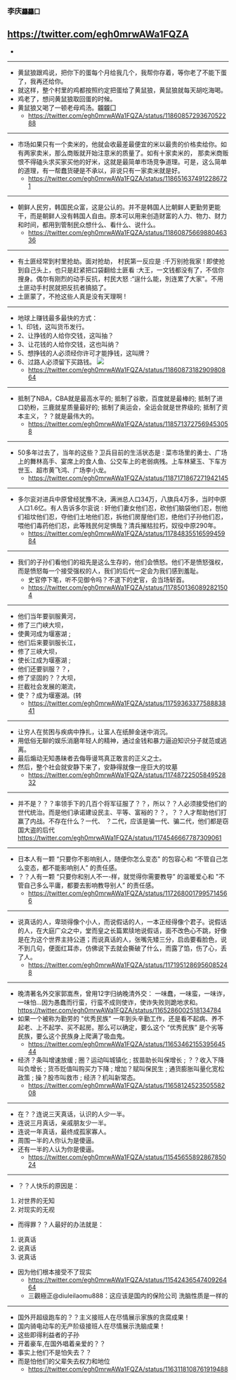 ### 李庆`龘龘囗`
https://twitter.com/egh0mrwAWa1FQZA
![]()
-
  -
---
- 黄鼠狼跟鸡说，把你下的蛋每个月给我几个，我帮你存着，等你老了不能下蛋了，我再还给你。
- 就这样，整个村里的鸡都按照约定把蛋给了黄鼠狼，黄鼠狼就每天胡吃海喝。
- 鸡老了，想问黄鼠狼取回蛋的时候。
- 黄鼠狼又喝了一顿老母鸡汤。龖龖囗
  - https://twitter.com/egh0mrwAWa1FQZA/status/1186085729367052288
---
- 市场如果只有一个卖米的，他就会收最差最便宜的米以最贵的价格卖给你。如有两家卖米，那么商贩就开始注意米的质量了。如有十家卖米的， 那卖米商贩恨不得磕头求买家买他的好米，这就是最简单市场竞争道理。可是，这么简单的道理，有一帮蠢货硬是不承以，非说只有一家卖米就是好。
  - https://twitter.com/egh0mrwAWa1FQZA/status/1186516374912286721
---
- 朝鲜人民穷，韩国民众富，这是公认的。并不是韩国人比朝鲜人更勤劳更能干，而是朝鲜人没有韩国人自由。原本可以用来创造财富的人力、物力、财力和时间，都用到管制民众想什么、看什么、说什么。
  - https://twitter.com/egh0mrwAWa1FQZA/status/1186087566988046336
---
- 有土匪经常到村里抢劫。面对抢劫， 村民第一反应是 :千万别抢我家 ! 即使抢到自己头上，也只是赶紧把口袋翻给土匪看 :大王，一文钱都没有了，不信你搜身。偶尔有刚烈的动手反抗，村民大怒 :“逞什么能，別连累了大家"。不用土匪动手村民就把反抗者搞掂了。
- 土匪蒙了，不抢这些人真是没有天理啊 !
---
- 地球上赚钱最多最快的方式：
- 1、印钱，这叫货币发行。
- 2、让挣钱的人给你交钱，这叫抽？
- 3、让花钱的人给你交钱，这也叫纳？
- 5、想挣钱的人必须经你许可才能挣钱，这叫牌？
- 6、过路人必须留下买路钱。
![](https://pbs.twimg.com/media/EHXUIO6VAAEjZeI?format=jpg)
  - https://twitter.com/egh0mrwAWa1FQZA/status/1186087318290980864
---
- 抵制了NBA，CBA就是最高水平的; 抵制了谷歌，百度就是最棒的; 抵制了进口奶粉，三鹿就星质量最好的; 抵制了奥运会，全运会就是世界级的; 抵制了资本主义，？？就是最伟大的。
  - https://twitter.com/egh0mrwAWa1FQZA/status/1185713727569453058
---
- 50多年过去了，当年的这些？卫兵目前的生活状态是 : 菜市场里的勇士、广场上的舞林高手、宴席上的食人鱼、公交车上的老弱病残。上车林黛玉、下车方世玉、超市黄飞鸿、广场李小龙。
  - https://twitter.com/egh0mrwAWa1FQZA/status/1187171867271942145
---
- 多尔衮对进兵中原曾经犹豫不决，满洲总人口34万，八旗兵4万多，当时中原人口1.6亿。有人告诉多尔衮说 : 奸他们妻女他们忍，砍他们脑袋他们忍，刨他们祖坟他们忍，夺他们土地他们忍，拆他们房屋他们忍，绝他们子孙他们忍，喂他们毒药他们忍，此等贱民何足惧哉？清兵摧枯拉朽，奴役中原290年。
  - https://twitter.com/egh0mrwAWa1FQZA/status/1178483551659945984
---
- 我们的子孙们看他们的祖先是这么生存的，他们会愤怒。他们不是愤怒强权，而是愤怒每一个接受强权的人，我们的后代一定会为我们感到羞耻。
  - 史官停下笔，听不见御令吗？不退下的史官，会当场斩首。
  - https://twitter.com/egh0mrwAWa1FQZA/status/1178501360892821504
---
- 他们当年要驯服黄河，
- 修了三门峡大坝，
- 使黄河成为堰塞湖 ;
- 他们后来要驯服长江，
- 修了三峡大坝，
- 使长江成为堰塞湖 ;
- 他们还要驯服？？，
- 修了坚固的？？大坝，
- 拦截社会发展的潮流，
- 使？？成为堰塞湖。(转
  - https://twitter.com/egh0mrwAWa1FQZA/status/1175936337758883841
---
- 让穷人在贫困与疾病中挣扎，让富人在纸醉金迷中消沉。
- 用低俗无聊的娱乐消磨年轻人的精神，通过金钱和暴力逼迫知识分子就范或逃离。
- 最后煽动无知愚昧者去侮辱谩骂真正敢言的正义之士。
- 然后，整个社会就安静下来了，安静得就像一座巨大的坟墓
  - https://twitter.com/egh0mrwAWa1FQZA/status/1174872250584952832
---
- 并不是？？？率领手下的几百个将军征服了？？，所以？？人必须接受他们的世代统治。而是他们承诺建设民主、平等、富裕的？？，？？人才帮助他们打赢了内战。不存在什么？一代、
？二代，应该是骗一代、骗二代，他们都是窃国大盗的后代
https://twitter.com/egh0mrwAWa1FQZA/status/1174546667787309061
---
- 日本人有一颗 “只要你不影响别人，随便你怎么变态" 的包容心和 “不管自己怎么变态，都不能影响别人” 的责任感。
- ？？人有一颗 “只要你和别人不一-样，就觉得你需要教导” 的温暖爱心和 "不管自己多么平庸，都要去影响教导别人” 的责任感。
  - https://twitter.com/egh0mrwAWa1FQZA/status/1172680017995714566
---
- 说真话的人，卑琐得像个小人，而说假话的人，一本正经得像个君子。说假话的人，在大庭广众之中，堂而皇之长篇累牍地说假话，面不改色心不跳，好像是在为这个世界主持公道；而说真话的人，张嘴先矮三分，启齿要看脸色，说不到几句，便面红耳赤，仿佛说下去就会撕破了什么，而露了馅，伤了心，丢了人。
  - https://twitter.com/egh0mrwAWa1FQZA/status/1171951286956085248
---
- 晚清著名外交家郭嵩焘，曾用12字归纳晚清外交： 一味蠢，一味蛮，一味诈，一味怕…因为愚蠢而行蛮，行蛮不成则使诈，使诈失败则跪地求和。
  https://twitter.com/egh0mrwAWa1FQZA/status/1165286002518134784
- 如果一个被称为勤劳的 "优秀民族" 一年到头辛勤工作，还是看不起病、养不起老、上不起学、买不起房。那么可以确定，要么这个 “优秀民族” 是个劣等民族，要么这个民族身上爬满了吸血鬼。
  - https://twitter.com/egh0mrwAWa1FQZA/status/1165346215539564544
- 经济？条叫增速放缓 ; 圈？运动叫城镇化 ; 拔苗助长叫保增长 ; ？？收入下降叫负增长 ; 货币贬值叫购买力下降 ; 增加？赋叫保民生 ; 通货膨胀叫量化宽松政策 ; 操？股市叫救市 ; 经济？机叫新常态。
  - https://twitter.com/egh0mrwAWa1FQZA/status/1165812452350558208
---
- 在？？连说三天真话，认识的人少一半。
- 连说三月真话，亲戚朋友少一半。
- 连说一年真话，最终成孤家寡人。
- 周围一半的人你认为是傻逼。
- 还有一半的人认为你是傻逼。
  - https://twitter.com/egh0mrwAWa1FQZA/status/1154565589286785024
---
- ？？人快乐的原因是：
1. 对世界的无知
2. 对现实的无视
- 而得罪？？人最好的办法就是：
1. 说真话
2. 说真话
3. 说真话
- 因为他们根本接受不了现实
  - https://twitter.com/egh0mrwAWa1FQZA/status/1154243654740926464
  - 三觀極正@diuleilaomu888：这应该是国内的保险公司  洗脑性质是一样的
---
- 国外开超级跑车的？？主义接班人在尽情展示家族的贪腐成果！
- 国内骑电动车的无产阶级接班人在尽情展示洗脑成果！
- 这些即得利益者的子孙
- 开着豪车,在国外唱着亲爱的？？
- 事实上他们不是怕失去？？
- 而是怕他们的父辈失去权力和地位
  - https://twitter.com/egh0mrwAWa1FQZA/status/1163118108761919488
